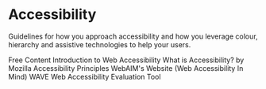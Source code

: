 # Accessibility

Guidelines for how you approach accessibility and how you leverage colour, hierarchy and assistive technologies to help your users.

<ResourceGroupTitle>Free Content</ResourceGroupTitle>
<BadgeLink colorScheme='yellow' badgeText='Read' href='https://www.w3.org/WAI/fundamentals/accessibility-intro/'>Introduction to Web Accessibility</BadgeLink>
<BadgeLink colorScheme='yellow' badgeText='Read' href='https://developer.mozilla.org/en-US/docs/Learn/Accessibility/What_is_accessibility'>What is Accessibility? by Mozilla</BadgeLink>
<BadgeLink colorScheme='yellow' badgeText='Read' href='https://www.w3.org/WAI/fundamentals/accessibility-principles/'>Accessibility Principles</BadgeLink>
<BadgeLink colorScheme='yellow' badgeText='Read' href='https://webaim.org/'>WebAIM's Website (Web Accessibility In Mind)</BadgeLink>
<BadgeLink badgeText='Tool' href='https://wave.webaim.org/'>WAVE Web Accessibility Evaluation Tool</BadgeLink>

